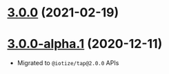 <a name="3.0.0"></a>
# [3.0.0](https://github.com/iotize-sas/device-com-socket.cordova/compare/v3.0.0-alpha.1...v3.0.0) (2021-02-19)



<a name="3.0.0-alpha.1"></a>
# [3.0.0-alpha.1](https://github.com/iotize-sas/device-com-socket.cordova/compare/v2.0.0-alpha.3...v3.0.0-alpha.1) (2020-12-11)

* Migrated to `@iotize/tap@2.0.0` APIs
